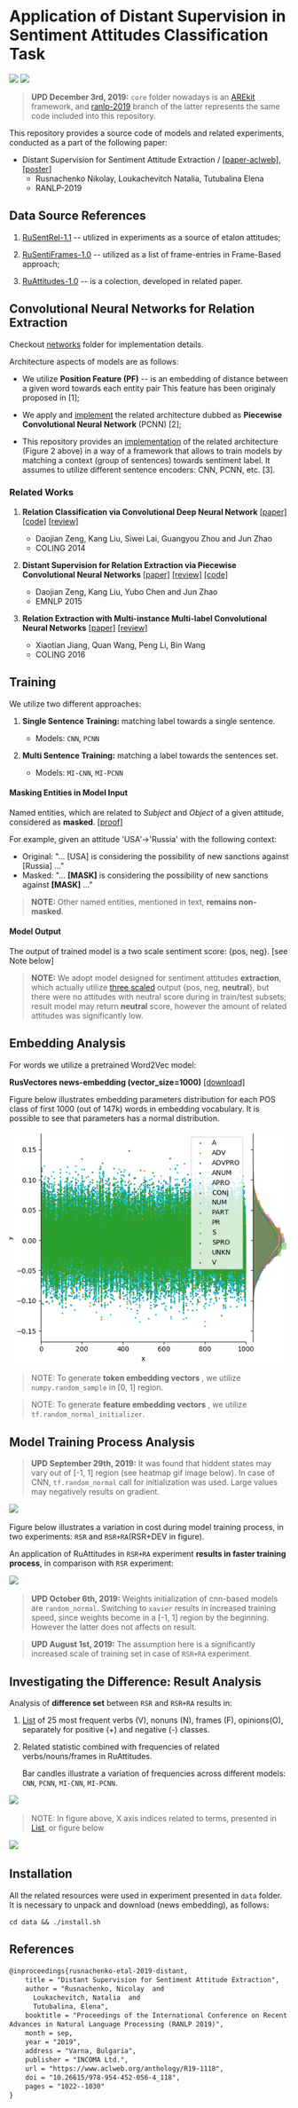 # Application of Distant Supervision in Sentiment Attitudes Classification Task
![](https://img.shields.io/badge/Python-2.7-brightgreen.svg)
![](https://img.shields.io/badge/TensorFlow-1.4.1-yellowgreen.svg)

> **UPD December 3rd, 2019:** `core` folder nowadays is an [AREkit](https://github.com/nicolay-r/AREkit) framework, and [ranlp-2019](https://github.com/nicolay-r/AREkit/tree/ranlp-2019) branch of the latter represents the same code included into this repository.

This repository provides a source code of models and related experiments, 
conducted as a part of the following paper:

* Distant Supervision for Sentiment Attitude Extraction
/
[[paper-aclweb]](https://www.aclweb.org/anthology/R19-1118),
[[poster]](docs/ranlp_2019_poster_portrait.pdf)
    * Rusnachenko Nikolay, Loukachevitch Natalia, Tutubalina Elena
    * RANLP-2019

## Data Source References

1. [RuSentRel-1.1](https://github.com/nicolay-r/RuSentRel) -- utilized in experiments as a source of etalon attitudes;

2. [RuSentiFrames-1.0](https://github.com/nicolay-r/RuSentiFrames) -- utilized as a list of frame-entries in Frame-Based approach;

3. [RuAttitudes-1.0](https://github.com/nicolay-r/RuAttitudes) -- is a colection, developed in related paper.

## Convolutional Neural Networks for Relation Extraction 

Checkout [networks](/networks) folder for implementation details.

Architecture aspects of models are as follows:

* We utilize **Position Feature (PF)** -- is an embedding of distance between a given word towards each entity pair
This feature has been originaly proposed in [1];

* We apply and [implement](networks/context/architectures/pcnn.py) 
the related architecture dubbed as  **Piecewise Convolutional Neural Network** (PCNN) [2];

* This repository provides an [implementation](networks/mimlre) of the related architecture 
(Figure 2 above) in a way of a framework that allows to train models by matching a context (group of sentences) 
towards sentiment label. 
It assumes to utilize different sentence encoders: CNN, PCNN, etc. [3].

### Related Works

1. **Relation Classification via Convolutional Deep Neural Network** 
[[paper]](http://www.aclweb.org/anthology/C14-1220) 
[[code]](https://github.com/roomylee/cnn-relation-extraction) 
[[review]](/relation_extraction/Relation_Classification_via_Convolutional_Deep_Neural_Network.md)
	* Daojian Zeng, Kang Liu, Siwei Lai, Guangyou Zhou and Jun Zhao
	* COLING 2014

2. **Distant Supervision for Relation Extraction via Piecewise Convolutional Neural Networks**
[[paper]](http://www.emnlp2015.org/proceedings/EMNLP/pdf/EMNLP203.pdf) 
[[review]](/relation_extraction/Distant_Supervision_for_Relation_Extraction_via_Piecewise_Convolutional_Neural_Networks.md) 
[[code]](https://github.com/nicolay-r/sentiment-pcnn)
	* Daojian Zeng, Kang Liu, Yubo Chen and Jun Zhao
	* EMNLP 2015

3. **Relation Extraction with Multi-instance Multi-label Convolutional Neural Networks** 
[[paper]](https://pdfs.semanticscholar.org/8731/369a707046f3f8dd463d1fd107de31d40a24.pdf) 
[[review]](/relation_extraction/Relation_Extraction_with_Multi-instance_Multi-label_Convolutional_Neural_Networks.md)
	* Xiaotian Jiang, Quan Wang, Peng Li, Bin Wang
	* COLING 2016
	
## Training

We utilize two different approaches:

1. **Single Sentence Training:** matching label towards a single sentence.
    * Models: ```CNN```, ```PCNN```

2. **Multi Sentence Training:** matching a label towards the sentences set.
    * Models: ```MI-CNN```, ```MI-PCNN```
    
#### Masking Entities in Model Input
    
Named entities, which are related to *Subject* and *Object* of a given attitude, 
considered as **masked**. 
[[proof]](https://github.com/nicolay-r/attitudes-extraction-ds/blob/c7eee45209d95d500f6c00b4d93bbba6887cbf37/networks/context/processing/sample.py#L132)

For example, given an attitude 'USA'->'Russia' with the following context:

* Original: "... [USA] is considering the possibility of new sanctions against [Russia] ..."
* Masked: "... **[MASK]** is considering the possibility of new sanctions against **[MASK]** ..."

> **NOTE:** Other named entities, mentioned in text, **remains non-masked**.

#### Model Output

The output of trained model is a two scale sentiment score: {pos, neg}. [see Note below]
> **NOTE:** We adopt model designed for sentiment attitudes **extraction**, 
which actually utilize [three scaled](https://github.com/nicolay-r/attitudes-extraction-ds/blob/dcbe4f762f38827df3a042326be768c385b82ca6/predict_nn/ranlp/utils.py#L71) 
output {pos, neg, **neutral**}, 
but there were no attitudes with 
neutral score during in train/test subsets; 
result model may return **neutral** score, however the amount 
of related attitudes was significantly low.
	
## Embedding Analysis

For words we utilize a pretrained Word2Vec model:

 **RusVectores news-embedding (vector_size=1000)** 
[[download]](https://rusvectores.org/static/models/rusvectores2/news_mystem_skipgram_1000_20_2015.bin.gz)

Figure below illustrates embedding parameters distribution for each POS class 
of first 1000 (out of 147k) words in embedding vocabulary.
It is possible to see that parameters has a normal distribution.

![](docs/embedding_distrib.png)

> NOTE: To generate **token embedding vectors** , we utilize `numpy.random_sample` in [0, 1] region.

> NOTE: To generate **feature embedding vectors** , we utilize `tf.random_normal_initializer`.
	
## Model Training Process Analysis

> **UPD September 29th, 2019:** It was found that hiddent states may vary out of [-1, 1] region 
(see heatmap gif image below).
In case of CNN, `tf.random_normal` call for initialization was used.
Large values may negatively results on gradient.

![](docs/cnn.gif)

Figure below illustrates a variation in cost during model training process, in two experiments: 
```RSR``` and ```RSR+RA```(RSR+DEV in figure).

An application of RuAttitudes in ```RSR+RA``` 
experiment **results in faster training process**, 
in comparison with ```RSR``` experiment:

![](docs/costs_cmp.png)

> **UPD October 6th, 2019:** Weights initialization of cnn-based models are `random_normal`.
Switching to `xavier` results in increased training speed, since weights become in a [-1, 1] 
region by the beginning.
However the latter does not affects on result.

> **UPD August 1st, 2019:** The assumption here is a significantly increased scale of training set in case of ```RSR+RA``` experiment.

## Investigating the Difference: Result Analysis 

Analysis of **difference set** between ```RSR``` and ```RSR+RA``` results in: 
  1. [List](docs/discrepancy_stat.pdf) of 25 most frequent verbs (V), nonuns (N), frames (F), opinions(O), separately 
  for positive (+) and negative (-) classes.
  2. Related statistic combined with frequencies of related verbs/nouns/frames in RuAttitudes.
  
     Bar candles illustrate a variation of frequencies across different models: 
     ```CNN```, 
     ```PCNN```, 
     ```MI-CNN```, 
     ```MI-PCNN```. 
     
![](docs/avg_pn.png)
>  NOTE: In figure above, X axis indices related to terms, presented in [List](docs/discrepancy_stat.pdf), or figure below

![](docs/discrepancy_stat.png)

## Installation

All the related resources were used in experiment presented in `data` folder. 
It is necessary to unpack and download (news embedding), as follows:
```
cd data && ./install.sh
```

## References

```
@inproceedings{rusnachenko-etal-2019-distant,
    title = "Distant Supervision for Sentiment Attitude Extraction",
    author = "Rusnachenko, Nicolay  and
      Loukachevitch, Natalia  and
      Tutubalina, Elena",
    booktitle = "Proceedings of the International Conference on Recent Advances in Natural Language Processing (RANLP 2019)",
    month = sep,
    year = "2019",
    address = "Varna, Bulgaria",
    publisher = "INCOMA Ltd.",
    url = "https://www.aclweb.org/anthology/R19-1118",
    doi = "10.26615/978-954-452-056-4_118",
    pages = "1022--1030"
}
```
